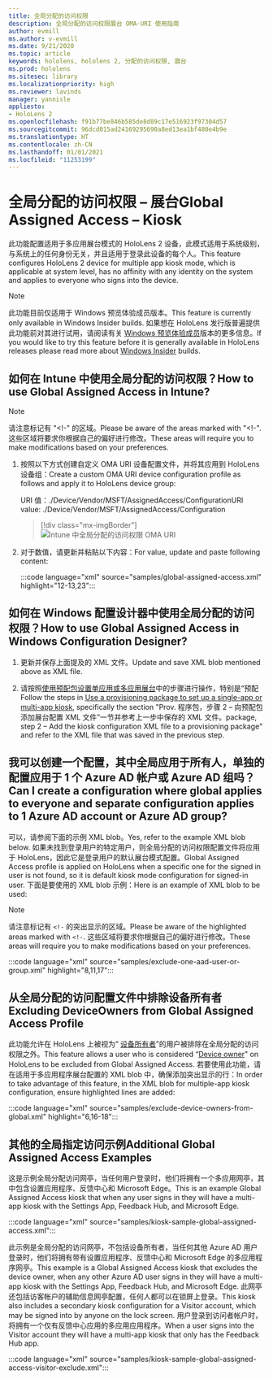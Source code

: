 ```yaml
---
title: 全局分配的访问权限
description: 全局分配的访问权限展台 OMA-URI 使用指南
author: evmill
ms.author: v-evmill
ms.date: 9/21/2020
ms.topic: article
keywords: hololens, hololens 2, 分配的访问权限, 展台
ms.prod: hololens
ms.sitesec: library
ms.localizationpriority: high
ms.reviewer: lavinds
manager: yannisle
appliesto:
- HoloLens 2
ms.openlocfilehash: f91b77be846b585de8d89c17e516923f97304d57
ms.sourcegitcommit: 96dcd015ad24169295690a8ed13ea1bf480e4b9e
ms.translationtype: HT
ms.contentlocale: zh-CN
ms.lasthandoff: 01/01/2021
ms.locfileid: "11253199"
---
```

# <span data-ttu-id="865a4-104">全局分配的访问权限 – 展台</span><span class="sxs-lookup"><span data-stu-id="865a4-104">Global Assigned Access – Kiosk</span></span>

<span data-ttu-id="865a4-105">此功能配置适用于多应用展台模式的 HoloLens 2 设备，此模式适用于系统级别，与系统上的任何身份无关，并且适用于登录此设备的每个人。</span><span class="sxs-lookup"><span data-stu-id="865a4-105">This feature configures HoloLens 2 device for multiple app kiosk mode, which is applicable at system level, has no affinity with any identity on the system and applies to everyone who signs into the device.</span></span>

> [!NOTE]
> <span data-ttu-id="865a4-106">此功能目前仅适用于 Windows 预览体验成员版本。</span><span class="sxs-lookup"><span data-stu-id="865a4-106">This feature is currently only available in Windows Insider builds.</span></span> <span data-ttu-id="865a4-107">如果想在 HoloLens 发行版普遍提供此功能前对其进行试用，请阅读有关 [ Windows 预览体验成员](hololens-insider.md)版本的更多信息。</span><span class="sxs-lookup"><span data-stu-id="865a4-107">If you would like to try this feature before it is generally available in HoloLens releases please read more about [Windows Insider](hololens-insider.md) builds.</span></span>

## <span data-ttu-id="865a4-108">如何在 Intune 中使用全局分配的访问权限？</span><span class="sxs-lookup"><span data-stu-id="865a4-108">How to use Global Assigned Access in Intune?</span></span>

> [!NOTE]
> <span data-ttu-id="865a4-109">请注意标记有 "<!-" 的区域。</span><span class="sxs-lookup"><span data-stu-id="865a4-109">Please be aware of the areas marked with "<!-".</span></span> <span data-ttu-id="865a4-110">这些区域将要求你根据自己的偏好进行修改。</span><span class="sxs-lookup"><span data-stu-id="865a4-110">These areas will require you to make modifications based on your preferences.</span></span>

1. <span data-ttu-id="865a4-111">按照以下方式创建自定义 OMA URI 设备配置文件，并将其应用到 HoloLens 设备组：</span><span class="sxs-lookup"><span data-stu-id="865a4-111">Create a custom OMA URI device configuration profile as follows and apply it to HoloLens device group:</span></span>

    <span data-ttu-id="865a4-112">URI 值：./Device/Vendor/MSFT/AssignedAccess/Configuration</span><span class="sxs-lookup"><span data-stu-id="865a4-112">URI value: ./Device/Vendor/MSFT/AssignedAccess/Configuration</span></span>

    > [!div class="mx-imgBorder"]
    > ![Intune 中全局分配的访问权限 OMA URI](images/global-assigned-access-omauri.png)

2. <span data-ttu-id="865a4-114">对于数值，请更新并粘贴以下内容：</span><span class="sxs-lookup"><span data-stu-id="865a4-114">For value, update and paste following content:</span></span>

    :::code language="xml" source="samples/global-assigned-access.xml" highlight="12-13,23":::

## <span data-ttu-id="865a4-115">如何在 Windows 配置设计器中使用全局分配的访问权限？</span><span class="sxs-lookup"><span data-stu-id="865a4-115">How to use Global Assigned Access in Windows Configuration Designer?</span></span>

1. <span data-ttu-id="865a4-116">更新并保存上面提及的 XML 文件。</span><span class="sxs-lookup"><span data-stu-id="865a4-116">Update and save XML blob mentioned above as XML file.</span></span> 

2. <span data-ttu-id="865a4-117">请按照[使用预配包设置单应用或多应用展台](https://docs.microsoft.com/hololens/hololens-kiosk#use-a-provisioning-package-to-set-up-a-single-app-or-multi-app-kiosk)中的步骤进行操作，特别是“预配</span><span class="sxs-lookup"><span data-stu-id="865a4-117">Follow the steps in [Use a provisioning package to set up a single-app or multi-app kiosk](https://docs.microsoft.com/hololens/hololens-kiosk#use-a-provisioning-package-to-set-up-a-single-app-or-multi-app-kiosk), specifically the section "Prov.</span></span> <span data-ttu-id="865a4-118">程序包，步骤 2 – 向预配包添加展台配置 XML 文件”一节并参考上一步中保存的 XML 文件。</span><span class="sxs-lookup"><span data-stu-id="865a4-118">package, step 2 – Add the kiosk configuration XML file to a provisioning package" and refer to the XML file that was saved in the previous step.</span></span>

## <span data-ttu-id="865a4-119">我可以创建一个配置，其中全局应用于所有人，单独的配置应用于 1 个 Azure AD 帐户或 Azure AD 组吗？</span><span class="sxs-lookup"><span data-stu-id="865a4-119">Can I create a configuration where global applies to everyone and separate configuration applies to 1 Azure AD account or Azure AD group?</span></span> 

<span data-ttu-id="865a4-120">可以，请参阅下面的示例 XML blob。</span><span class="sxs-lookup"><span data-stu-id="865a4-120">Yes, refer to the example XML blob below.</span></span> <span data-ttu-id="865a4-121">如果未找到登录用户的特定用户，则全局分配的访问权限配置文件将应用于 HoloLens，因此它是登录用户的默认展台模式配置。</span><span class="sxs-lookup"><span data-stu-id="865a4-121">Global Assigned Access profile is applied on HoloLens when a specific one for the signed in user is not found, so it is default kiosk mode configuration for signed-in user.</span></span>
<span data-ttu-id="865a4-122">下面是要使用的 XML blob 示例：</span><span class="sxs-lookup"><span data-stu-id="865a4-122">Here is an example of XML blob to be used:</span></span>

> [!NOTE]
> <span data-ttu-id="865a4-123">请注意标记有 `<!-` 的突出显示的区域。</span><span class="sxs-lookup"><span data-stu-id="865a4-123">Please be aware of the highlighted areas marked with `<!-`.</span></span> <span data-ttu-id="865a4-124">这些区域将要求你根据自己的偏好进行修改。</span><span class="sxs-lookup"><span data-stu-id="865a4-124">These areas will require you to make modifications based on your preferences.</span></span>

 :::code language="xml" source="samples/exclude-one-aad-user-or-group.xml" highlight="8,11,17":::

## <span data-ttu-id="865a4-125">从全局分配的访问配置文件中排除设备所有者</span><span class="sxs-lookup"><span data-stu-id="865a4-125">Excluding DeviceOwners from Global Assigned Access Profile</span></span>

<span data-ttu-id="865a4-126">此功能允许在 HoloLens 上被视为“ [设备所有者](security-adminless-os.md)”的用户被排除在全局分配的访问权限之外。</span><span class="sxs-lookup"><span data-stu-id="865a4-126">This feature allows a user who is considered “[Device owner](security-adminless-os.md)" on HoloLens to be excluded from Global Assigned Access.</span></span> <span data-ttu-id="865a4-127">若要使用此功能，请在适用于多应用程序展台配置的 XML blob 中，确保添加突出显示的行：</span><span class="sxs-lookup"><span data-stu-id="865a4-127">In order to take advantage of this feature, in the XML blob for multiple-app kiosk configuration, ensure highlighted lines are added:</span></span>

 :::code language="xml" source="samples/exclude-device-owners-from-global.xml" highlight="6,16-18":::

## <span data-ttu-id="865a4-128">其他的全局指定访问示例</span><span class="sxs-lookup"><span data-stu-id="865a4-128">Additional Global Assigned Access Examples</span></span>

<span data-ttu-id="865a4-129">这是示例全局分配访问网亭，当任何用户登录时，他们将拥有一个多应用网亭，其中包含设置应用程序、反馈中心和 Microsoft Edge。</span><span class="sxs-lookup"><span data-stu-id="865a4-129">This is an example Global Assigned Access kiosk that when any user signs in they will have a multi-app kiosk with the Settings App, Feedback Hub, and Microsoft Edge.</span></span>

:::code language="xml" source="samples/kiosk-sample-global-assigned-access.xml":::

<span data-ttu-id="865a4-130">此示例是全局分配的访问网亭，不包括设备所有者，当任何其他 Azure AD 用户登录时，他们将拥有带有设置应用程序、反馈中心和 Microsoft Edge 的多应用程序网亭。</span><span class="sxs-lookup"><span data-stu-id="865a4-130">This example is a Global Assigned Access kiosk that excludes the device owner, when any other Azure AD user signs in they will have a multi-app kiosk with the Settings App, Feedback Hub, and Microsoft Edge.</span></span> <span data-ttu-id="865a4-131">此网亭还包括访客帐户的辅助信息网亭配置，任何人都可以在锁屏上登录。</span><span class="sxs-lookup"><span data-stu-id="865a4-131">This kiosk also includes a secondary kiosk configuration for a Visitor account, which may be signed into by anyone on the lock screen.</span></span> <span data-ttu-id="865a4-132">用户登录到访问者帐户时，将拥有一个仅有反馈中心应用的多应用应用程序。</span><span class="sxs-lookup"><span data-stu-id="865a4-132">When a user signs into the Visitor account they will have a multi-app kiosk that only has the Feedback Hub app.</span></span>

:::code language="xml" source="samples/kiosk-sample-global-assigned-access-visitor-exclude.xml":::
